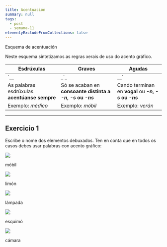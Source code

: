 ```yaml
---
title: Acentuación
summary: null
tags:
  - post
  - semana-11
eleventyExcludeFromCollections: false
---
```

Esquema de acentuación

Neste esquema sintetizamos as regras xerais de uso do acento gráfico.

| Esdrúxulas                                                                 | Graves                                                                     | Agudas                                                                     |
| -------------------------------------------------------------------------- | -------------------------------------------------------------------------- | -------------------------------------------------------------------------- |
| <e-tag color=2>´</e-tag><e-tag color=1>\_</e-tag><e-tag color=1>\_</e-tag> | <e-tag color=1>\_</e-tag><e-tag color=2>´</e-tag><e-tag color=1>\_</e-tag> | <e-tag color=1>\_</e-tag><e-tag color=1>\_</e-tag><e-tag color=2>´</e-tag> |
| As palabras esdrúxulas **acentúanse sempre**                               | Só se acaban en **consoante distinta a *\-n*, *\-s* ou *\-ns***            | Cando terminan en **vogal** ou ***\-n*, *\-s* ou *\-ns***                  |
| Exemplo: *médico*                                                          | Exemplo: *móbil*                                                           | Exemplo: *verán*                                                           |

- - -



## Exercicio 1 

Escribe o nome dos elementos debuxados. Ten en conta que en todos os casos debes usar palabras con acento gráfico:



![](/static/img/móbil.jpg)

<e-validate> móbil </e-validate>

![](/static/img/limón.jpg)

<e-validate> limón </e-validate>

![](/static/img/lámpada.jpg)



<e-validate> lámpada </e-validate>

![](/static/img/esquimó.jpg)

<e-validate> esquimó </e-validate>

![](/static/img/cámara.jpg)

<e-validate> cámara </e-validate>